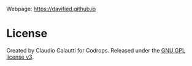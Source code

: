 Webpage: <https://davified.github.io>

# License

Created by Claudio Calautti for Codrops. Released under the [GNU GPL license v3](https://www.gnu.org/licenses/gpl-3.0.html).
